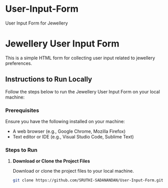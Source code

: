 # User-Input-Form
User Input Form for Jewellery

# Jewellery User Input Form

This is a simple HTML form for collecting user input related to jewellery preferences.

## Instructions to Run Locally

Follow the steps below to run the Jewellery User Input Form on your local machine:

### Prerequisites

Ensure you have the following installed on your machine:
- A web browser (e.g., Google Chrome, Mozilla Firefox)
- Text editor or IDE (e.g., Visual Studio Code, Sublime Text)

### Steps to Run

1. **Download or Clone the Project Files**

   Download or clone the project files to your local machine.

   ```sh
   git clone https://github.com/SRUTHI-SADANANDAN/User-Input-Form.git

